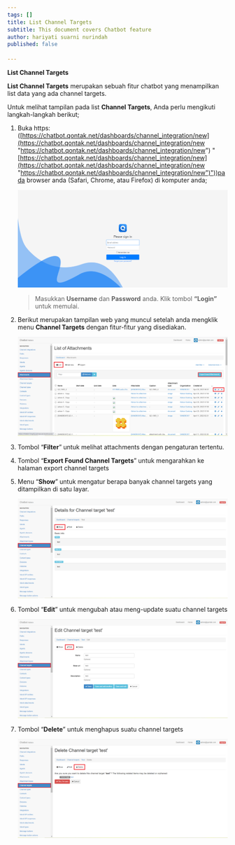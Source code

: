 ```yaml
---
tags: []
title: List Channel Targets
subtitle: This document covers Chatbot feature
author: hariyati suarni nurindah
published: false

---
```

**List Channel Targets**

**List Channel Targets** merupakan sebuah fitur chatbot yang menampilkan list data yang ada channel targets.

Untuk melihat tampilan pada list **Channel Targets**, Anda perlu mengikuti langkah-langkah berikut;

1. Buka https: ([https://chatbot.qontak.net/dashboards/channel_integration/new](https://chatbot.qontak.net/dashboards/channel_integration/new "https://chatbot.qontak.net/dashboards/channel_integration/new") "[https://chatbot.qontak.net/dashboards/channel_integration/new](https://chatbot.qontak.net/dashboards/channel_integration/new "https://chatbot.qontak.net/dashboards/channel_integration/new")"))pada browser anda (Safari, Chrome, atau Firefox) di komputer anda;

   ![](/uploads/channell.PNG)

   > Masukkan **Username** dan **Password** anda. Klik tombol **“Login”** untuk memulai.
2. Berikut merupakan tampilan web yang muncul setelah anda mengklik menu **Channel Targets** dengan fitur-fitur yang disediakan.

   ![](/uploads/attachmentupdate1.PNG)
3. Tombol “**Filter**” untuk melihat attachments dengan pengaturan tertentu.
4. Tombol “**Export Found Channel Targets**” untuk mengarahkan ke halaman export channel targets
5. Menu “**Show**” untuk mengatur berapa banyak channel targets yang ditampilkan di satu layar.

   ![](/uploads/channeltypesupdate2.PNG)
6. Tombol “**Edit**” untuk mengubah atau meng-update suatu channel targets

   ![](/uploads/channeltypesupdate3.PNG)
7. Tombol “**Delete**” untuk menghapus suatu channel targets

   ![](/uploads/channeltypesupdate4.PNG)